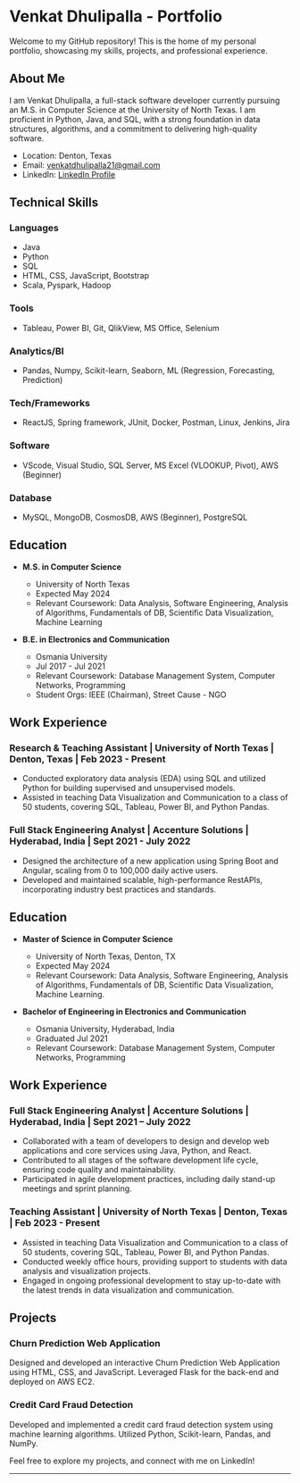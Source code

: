 # Venkat Dhulipalla - Portfolio

Welcome to my GitHub repository! This is the home of my personal portfolio, showcasing my skills, projects, and professional experience.

## About Me

I am Venkat Dhulipalla, a full-stack software developer currently pursuing an M.S. in Computer Science at the University of North Texas. I am proficient in Python, Java, and SQL, with a strong foundation in data structures, algorithms, and a commitment to delivering high-quality software.

- Location: Denton, Texas
- Email: venkatdhulipalla21@gmail.com
- LinkedIn: [LinkedIn Profile](https://www.linkedin.com/in/venkat-dhulipalla/)

## Technical Skills

### Languages
- Java
- Python
- SQL
- HTML, CSS, JavaScript, Bootstrap
- Scala, Pyspark, Hadoop

### Tools
- Tableau, Power BI, Git, QlikView, MS Office, Selenium

### Analytics/BI
- Pandas, Numpy, Scikit-learn, Seaborn, ML (Regression, Forecasting, Prediction)

### Tech/Frameworks
- ReactJS, Spring framework, JUnit, Docker, Postman, Linux, Jenkins, Jira

### Software
- VScode, Visual Studio, SQL Server, MS Excel (VLOOKUP, Pivot), AWS (Beginner)

### Database
- MySQL, MongoDB, CosmosDB, AWS (Beginner), PostgreSQL

## Education

- **M.S. in Computer Science**
  - University of North Texas
  - Expected May 2024
  - Relevant Coursework: Data Analysis, Software Engineering, Analysis of Algorithms, Fundamentals of DB, Scientific Data Visualization, Machine Learning

- **B.E. in Electronics and Communication**
  - Osmania University
  - Jul 2017 - Jul 2021
  - Relevant Coursework: Database Management System, Computer Networks, Programming
  - Student Orgs: IEEE (Chairman), Street Cause - NGO

## Work Experience

### Research & Teaching Assistant | University of North Texas | Denton, Texas | Feb 2023 - Present

- Conducted exploratory data analysis (EDA) using SQL and utilized Python for building supervised and unsupervised models.
- Assisted in teaching Data Visualization and Communication to a class of 50 students, covering SQL, Tableau, Power BI, and Python Pandas.

### Full Stack Engineering Analyst | Accenture Solutions | Hyderabad, India | Sept 2021 - July 2022

- Designed the architecture of a new application using Spring Boot and Angular, scaling from 0 to 100,000 daily active users.
- Developed and maintained scalable, high-performance RestAPIs, incorporating industry best practices and standards.

## Education

- **Master of Science in Computer Science**
  - University of North Texas, Denton, TX
  - Expected May 2024
  - Relevant Coursework: Data Analysis, Software Engineering, Analysis of Algorithms, Fundamentals of DB, Scientific Data Visualization, Machine Learning.

- **Bachelor of Engineering in Electronics and Communication**
  - Osmania University, Hyderabad, India
  - Graduated Jul 2021
  - Relevant Coursework: Database Management System, Computer Networks, Programming

## Work Experience

### Full Stack Engineering Analyst | Accenture Solutions | Hyderabad, India | Sept 2021 – July 2022

- Collaborated with a team of developers to design and develop web applications and core services using Java, Python, and React.
- Contributed to all stages of the software development life cycle, ensuring code quality and maintainability.
- Participated in agile development practices, including daily stand-up meetings and sprint planning.

### Teaching Assistant | University of North Texas | Denton, Texas | Feb 2023 - Present

- Assisted in teaching Data Visualization and Communication to a class of 50 students, covering SQL, Tableau, Power BI, and Python Pandas.
- Conducted weekly office hours, providing support to students with data analysis and visualization projects.
- Engaged in ongoing professional development to stay up-to-date with the latest trends in data visualization and communication.

## Projects

### Churn Prediction Web Application

Designed and developed an interactive Churn Prediction Web Application using HTML, CSS, and JavaScript. Leveraged Flask for the back-end and deployed on AWS EC2.

### Credit Card Fraud Detection

Developed and implemented a credit card fraud detection system using machine learning algorithms. Utilized Python, Scikit-learn, Pandas, and NumPy.


Feel free to explore my projects, and connect with me on LinkedIn!

---


